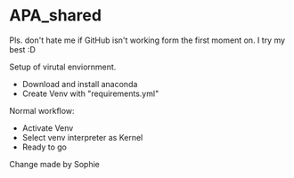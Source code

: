 # APA_shared

Pls. don't hate me if GitHub isn't working form the first moment on. I try my best :D 

Setup of virutal enviornment.
- Download and install anaconda
- Create Venv with "requirements.yml"

Normal workflow:
- Activate Venv
- Select venv interpreter as Kernel
- Ready to go

Change made by Sophie
